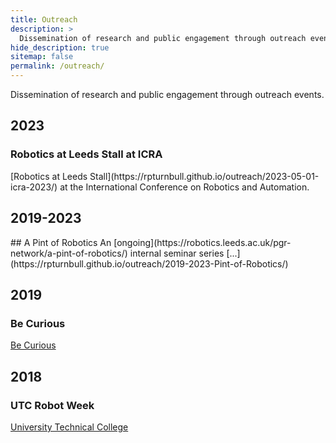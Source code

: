 ```yaml
---
title: Outreach
description: >
  Dissemination of research and public engagement through outreach events.
hide_description: true
sitemap: false
permalink: /outreach/
---
```



Dissemination of research and public engagement through outreach events.

<h2>2023</h2>
<h3>Robotics at Leeds Stall at ICRA</h3>
[Robotics at Leeds Stall](https://rpturnbull.github.io/outreach/2023-05-01-icra-2023/) at the International Conference on Robotics and Automation.

<h2>2019-2023</h2>
## A Pint of Robotics
An [ongoing](https://robotics.leeds.ac.uk/pgr-network/a-pint-of-robotics/) internal seminar series [...](https://rpturnbull.github.io/outreach/2019-2023-Pint-of-Robotics/)


<h2>2019</h2>
<h3>Be Curious</h3>


[Be Curious](https://rpturnbull.github.io/outreach/2019-03-30-Be-Curious/)


<h2>2018</h2>
<h3>UTC Robot Week</h3>

[University Technical College](https://rpturnbull.github.io/outreach/2018-03-06-UTC-Robotics-Week/)